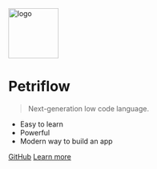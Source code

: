 <img alt="logo" height="100" src="_media/logo.png" width="100"/>

# Petriflow

> Next-generation low code language.

- Easy to learn
- Powerful
- Modern way to build an app

[GitHub](https://github.com/netgrif/petriflow)
[Learn more](#Petriflow)
